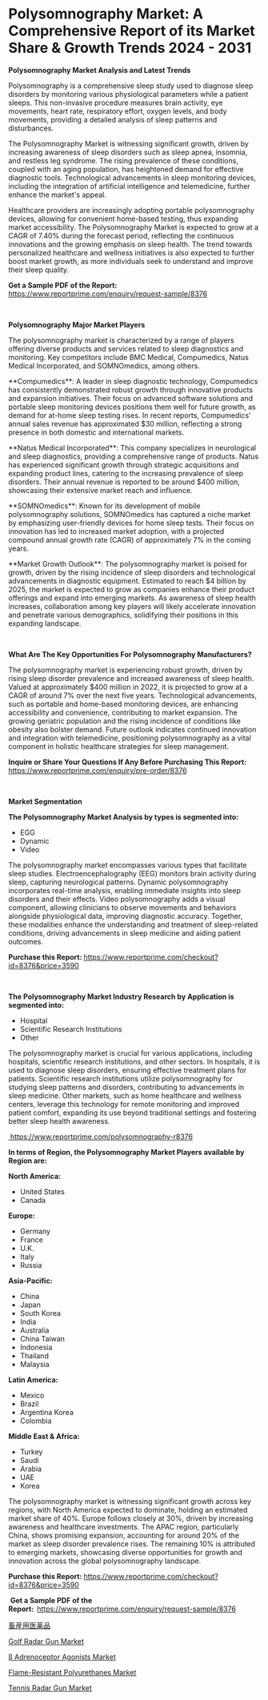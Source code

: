 <p><h1>Polysomnography Market: A Comprehensive Report of its Market Share & Growth Trends 2024 - 2031</h1></p><p><strong>Polysomnography Market Analysis and Latest Trends</strong></p>
<p><p>Polysomnography is a comprehensive sleep study used to diagnose sleep disorders by monitoring various physiological parameters while a patient sleeps. This non-invasive procedure measures brain activity, eye movements, heart rate, respiratory effort, oxygen levels, and body movements, providing a detailed analysis of sleep patterns and disturbances.</p><p>The Polysomnography Market is witnessing significant growth, driven by increasing awareness of sleep disorders such as sleep apnea, insomnia, and restless leg syndrome. The rising prevalence of these conditions, coupled with an aging population, has heightened demand for effective diagnostic tools. Technological advancements in sleep monitoring devices, including the integration of artificial intelligence and telemedicine, further enhance the market's appeal. </p><p>Healthcare providers are increasingly adopting portable polysomnography devices, allowing for convenient home-based testing, thus expanding market accessibility. The Polysomnography Market is expected to grow at a CAGR of 7.40% during the forecast period, reflecting the continuous innovations and the growing emphasis on sleep health. The trend towards personalized healthcare and wellness initiatives is also expected to further boost market growth, as more individuals seek to understand and improve their sleep quality.</p></p>
<p><strong>Get a Sample PDF of the Report:&nbsp;</strong> <a href="https://www.reportprime.com/enquiry/request-sample/8376">https://www.reportprime.com/enquiry/request-sample/8376</a></p>
<p>&nbsp;</p>
<p><strong>Polysomnography Major Market Players</strong></p>
<p><p>The polysomnography market is characterized by a range of players offering diverse products and services related to sleep diagnostics and monitoring. Key competitors include BMC Medical, Compumedics, Natus Medical Incorporated, and SOMNOmedics, among others. </p><p>**Compumedics**: A leader in sleep diagnostic technology, Compumedics has consistently demonstrated robust growth through innovative products and expansion initiatives. Their focus on advanced software solutions and portable sleep monitoring devices positions them well for future growth, as demand for at-home sleep testing rises. In recent reports, Compumedics' annual sales revenue has approximated $30 million, reflecting a strong presence in both domestic and international markets.</p><p>**Natus Medical Incorporated**: This company specializes in neurological and sleep diagnostics, providing a comprehensive range of products. Natus has experienced significant growth through strategic acquisitions and expanding product lines, catering to the increasing prevalence of sleep disorders. Their annual revenue is reported to be around $400 million, showcasing their extensive market reach and influence.</p><p>**SOMNOmedics**: Known for its development of mobile polysomnography solutions, SOMNOmedics has captured a niche market by emphasizing user-friendly devices for home sleep tests. Their focus on innovation has led to increased market adoption, with a projected compound annual growth rate (CAGR) of approximately 7% in the coming years.</p><p>**Market Growth Outlook**: The polysomnography market is poised for growth, driven by the rising incidence of sleep disorders and technological advancements in diagnostic equipment. Estimated to reach $4 billion by 2025, the market is expected to grow as companies enhance their product offerings and expand into emerging markets. As awareness of sleep health increases, collaboration among key players will likely accelerate innovation and penetrate various demographics, solidifying their positions in this expanding landscape.</p></p>
<p>&nbsp;</p>
<p><strong>What Are The Key Opportunities For Polysomnography Manufacturers?</strong></p>
<p><p>The polysomnography market is experiencing robust growth, driven by rising sleep disorder prevalence and increased awareness of sleep health. Valued at approximately $400 million in 2022, it is projected to grow at a CAGR of around 7% over the next five years. Technological advancements, such as portable and home-based monitoring devices, are enhancing accessibility and convenience, contributing to market expansion. The growing geriatric population and the rising incidence of conditions like obesity also bolster demand. Future outlook indicates continued innovation and integration with telemedicine, positioning polysomnography as a vital component in holistic healthcare strategies for sleep management.</p></p>
<p><strong>Inquire or Share Your Questions If Any Before Purchasing This Report:</strong> <a href="https://www.reportprime.com/enquiry/pre-order/8376">https://www.reportprime.com/enquiry/pre-order/8376</a></p>
<p>&nbsp;</p>
<p><strong>Market Segmentation</strong></p>
<p><strong>The Polysomnography Market Analysis by types is segmented into:</strong></p>
<p><ul><li>EGG</li><li>Dynamic</li><li>Video</li></ul></p>
<p><p>The polysomnography market encompasses various types that facilitate sleep studies. Electroencephalography (EEG) monitors brain activity during sleep, capturing neurological patterns. Dynamic polysomnography incorporates real-time analysis, enabling immediate insights into sleep disorders and their effects. Video polysomnography adds a visual component, allowing clinicians to observe movements and behaviors alongside physiological data, improving diagnostic accuracy. Together, these modalities enhance the understanding and treatment of sleep-related conditions, driving advancements in sleep medicine and aiding patient outcomes.</p></p>
<p><strong>Purchase this Report:&nbsp;</strong><a href="https://www.reportprime.com/checkout?id=8376&price=3590">https://www.reportprime.com/checkout?id=8376&price=3590</a></p>
<p>&nbsp;</p>
<p><strong>The Polysomnography Market Industry Research by Application is segmented into:</strong></p>
<p><ul><li>Hospital</li><li>Scientific Research Institutions</li><li>Other</li></ul></p>
<p><p>The polysomnography market is crucial for various applications, including hospitals, scientific research institutions, and other sectors. In hospitals, it is used to diagnose sleep disorders, ensuring effective treatment plans for patients. Scientific research institutions utilize polysomnography for studying sleep patterns and disorders, contributing to advancements in sleep medicine. Other markets, such as home healthcare and wellness centers, leverage this technology for remote monitoring and improved patient comfort, expanding its use beyond traditional settings and fostering better sleep health awareness.</p></p>
<p><a href="https://www.reportprime.com/polysomnography-r8376">&nbsp;https://www.reportprime.com/polysomnography-r8376</a></p>
<p><strong>In terms of Region, the Polysomnography Market Players available by Region are:</strong></p>
<p>
    <p> <strong> North America: </strong>
        <ul>
            <li>United States</li>
            <li>Canada</li>
        </ul>
        </p> 
    <p> <strong> Europe: </strong>
        <ul>
            <li>Germany</li>
            <li>France</li>
            <li>U.K.</li>
            <li>Italy</li>
            <li>Russia</li>
        </ul>
        </p> 
    <p> <strong> Asia-Pacific: </strong>
        <ul>
            <li>China</li>
            <li>Japan</li>
            <li>South Korea</li>
            <li>India</li>
            <li>Australia</li>
            <li>China Taiwan</li>
            <li>Indonesia</li>
            <li>Thailand</li>
            <li>Malaysia</li>
        </ul>
        </p> 
    <p> <strong> Latin America: </strong>
        <ul>
            <li>Mexico</li>
            <li>Brazil</li>
            <li>Argentina Korea</li>
            <li>Colombia</li>
        </ul>
        </p> 
    <p> <strong> Middle East & Africa: </strong>
        <ul>
            <li>Turkey</li>
            <li>Saudi</li>
            <li>Arabia</li>
            <li>UAE</li>
            <li>Korea</li>
        </ul>
    </p>
    </p>
<p><p>The polysomnography market is witnessing significant growth across key regions, with North America expected to dominate, holding an estimated market share of 40%. Europe follows closely at 30%, driven by increasing awareness and healthcare investments. The APAC region, particularly China, shows promising expansion, accounting for around 20% of the market as sleep disorder prevalence rises. The remaining 10% is attributed to emerging markets, showcasing diverse opportunities for growth and innovation across the global polysomnography landscape.</p></p>
<p><strong>Purchase this Report: </strong><a href="https://www.reportprime.com/checkout?id=8376&price=3590">https://www.reportprime.com/checkout?id=8376&price=3590</a></p>
<p>&nbsp;<strong>Get a Sample PDF of the Report:&nbsp;&nbsp;</strong><a href="https://www.reportprime.com/enquiry/request-sample/8376">https://www.reportprime.com/enquiry/request-sample/8376</a></p>
<p><strong></strong></p>
<p><p><a href="https://medium.com/@nickolej2mc/livestock-drug-market-%E3%81%AE%E3%82%B0%E3%83%AD%E3%83%BC%E3%83%90%E3%83%AB%E5%B8%82%E5%A0%B4%E6%A6%82%E8%A6%81%E3%81%AF-%E4%B8%96%E7%95%8C%E3%81%8A%E3%82%88%E3%81%B3%E4%B8%BB%E8%A6%81%E5%B8%82%E5%A0%B4%E3%81%AB%E3%81%8A%E3%81%91%E3%82%8B%E6%A5%AD%E7%95%8C%E3%81%AB%E5%BD%B1%E9%9F%BF%E3%82%92%E4%B8%8E%E3%81%88%E3%82%8B%E4%B8%BB%E8%A6%81%E3%81%AA%E3%83%88%E3%83%AC%E3%83%B3%E3%83%89%E3%81%AB%E3%81%A4%E3%81%84%E3%81%A6-%E7%8B%AC%E8%87%AA%E3%81%AE%E8%A6%96%E7%82%B9%E3%82%92%E6%8F%90%E4%BE%9B%E3%81%97%E3%81%BE%E3%81%99-02d075fedd24">畜産用医薬品</a></p><p><a href="https://www.linkedin.com/pulse/golf-radar-gun-market-forecasts-trends-impact-analysis-2024-2031-bsblc?trackingId=aNN%2FYqaMQBu1PkeB%2BPAc4w%3D%3D">Golf Radar Gun Market</a></p><p><a href="https://medium.com/@joanne.alsop6545/the-%CE%B2-adrenoceptor-agonists-market-report-analyzes-important-operational-and-performance-data-so-d9008d647864">β Adrenoceptor Agonists Market</a></p><p><a href="https://medium.com/@caseyshhand587/the-global-flame-resistant-polyurethanes-market-is-a-dynamic-and-growing-industry-716d6cb38135">Flame-Resistant Polyurethanes Market</a></p><p><a href="https://www.linkedin.com/pulse/tennis-radar-gun-market-trends-analysis-opportunities-challenges-nwsyc?trackingId=rDKZDPppT92imcrNTX9U%2FQ%3D%3D">Tennis Radar Gun Market</a></p></p>